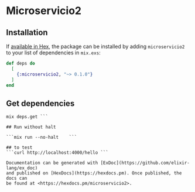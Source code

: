 # Microservicio2

## Installation

If [available in Hex](https://hex.pm/docs/publish), the package can be installed
by adding `microservicio2` to your list of dependencies in `mix.exs`:

```elixir
def deps do
  [
    {:microservicio2, "~> 0.1.0"}
  ]
end
```
## Get dependencies
```
mix deps.get ```

## Run without halt

```mix run --no-halt    ```

## to test 
```curl http://localhost:4000/hello ```

Documentation can be generated with [ExDoc](https://github.com/elixir-lang/ex_doc)
and published on [HexDocs](https://hexdocs.pm). Once published, the docs can
be found at <https://hexdocs.pm/microservicio2>.

